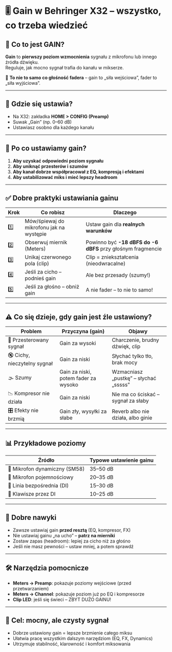 # 🎚️ Gain w Behringer X32 – wszystko, co trzeba wiedzieć

## 🧠 Co to jest GAIN?

**Gain** to **pierwszy poziom wzmocnienia** sygnału z mikrofonu lub innego źródła dźwięku.  
Reguluje, jak mocno sygnał trafia do kanału w mikserze.

📌 **To nie to samo co głośność fadera** – gain to „siła wejściowa”, fader to „siła wyjściowa”.

---

## 🔧 Gdzie się ustawia?

- Na X32: zakładka **HOME > CONFIG (Preamp)**
- Suwak „Gain” (np. 0–60 dB)
- Ustawiasz osobno dla każdego kanału

---

## 🎯 Po co ustawiamy gain?

1. **Aby uzyskać odpowiedni poziom sygnału**
2. **Aby uniknąć przesterów i szumów**
3. **Aby kanał dobrze współpracował z EQ, kompresją i efektami**
4. **Aby ustabilizować miks i mieć lepszy headroom**

---

## ✅ Dobre praktyki ustawiania gainu

| Krok | Co robisz | Dlaczego |
|------|-----------|----------|
| 1️⃣ | Mów/śpiewaj do mikrofonu jak na występie | Ustaw gain dla **realnych warunków** |
| 2️⃣ | Obserwuj miernik (Meters) | Powinno być **-18 dBFS do -6 dBFS** przy głośnym fragmencie |
| 3️⃣ | Unikaj czerwonego pola (clip) | Clip = zniekształcenia (nieodwracalne) |
| 4️⃣ | Jeśli za cicho – podnieś gain | Ale bez przesady (szumy!) |
| 5️⃣ | Jeśli za głośno – obniż gain | A nie fader – to nie to samo! |

---

## ⚠️ Co się dzieje, gdy gain jest źle ustawiony?

| Problem                      | Przyczyna (gain)                  | Objawy |
|-----------------------------|-----------------------------------|--------|
| 🔴 Przesterowany sygnał     | Gain za wysoki                    | Charczenie, brudny dźwięk, clip |
| 🔇 Cichy, nieczytelny sygnał| Gain za niski                     | Słychać tylko tło, brak mocy |
| 🌫️ Szumy                    | Gain za niski, potem fader za wysoko | Wzmacniasz „pustkę” – słychać „sssss” |
| 📉 Kompresor nie działa     | Gain za niski                     | Nie ma co ściskać – sygnał za słaby |
| 🎛️ Efekty nie brzmią        | Gain zły, wysyłki za słabe        | Reverb albo nie działa, albo ginie |

---

## 📊 Przykładowe poziomy

| Źródło           | Typowe ustawienie gainu |
|------------------|--------------------------|
| 🎤 Mikrofon dynamiczny (SM58) | 35–50 dB |
| 🎤 Mikrofon pojemnościowy     | 20–35 dB |
| 🎸 Linia bezpośrednia (DI)    | 15–30 dB |
| 🎹 Klawisze przez DI          | 10–25 dB |

---

## 🧠 Dobre nawyki

- Zawsze ustawiaj gain **przed resztą** (EQ, kompresor, FX)
- Nie ustawiaj gainu „na ucho” – **patrz na mierniki**
- Zostaw zapas (headroom): lepiej za cicho niż za głośno
- Jeśli nie masz pewności – ustaw mniej, a potem sprawdź

---

## 🛠️ Narzędzia pomocnicze

- **Meters → Preamp**: pokazuje poziomy wejściowe (przed przetwarzaniem)
- **Meters → Channel**: pokazuje poziom już po EQ i kompresorze
- **Clip LED**: jeśli się świeci – ZBYT DUŻO GAINU!

---

## 🎯 Cel: mocny, ale czysty sygnał

- Dobrze ustawiony gain = lepsze brzmienie całego miksu
- Ułatwia pracę wszystkim dalszym narzędziom (EQ, FX, Dynamics)
- Utrzymuje stabilność, klarowność i komfort miksowania